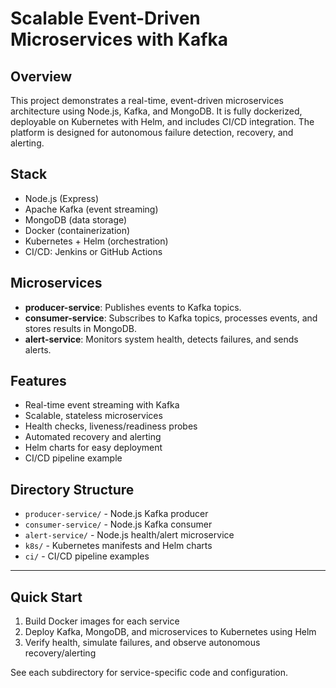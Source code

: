 # Scalable Event-Driven Microservices with Kafka

## Overview
This project demonstrates a real-time, event-driven microservices architecture using Node.js, Kafka, and MongoDB. It is fully dockerized, deployable on Kubernetes with Helm, and includes CI/CD integration. The platform is designed for autonomous failure detection, recovery, and alerting.

## Stack
- Node.js (Express)
- Apache Kafka (event streaming)
- MongoDB (data storage)
- Docker (containerization)
- Kubernetes + Helm (orchestration)
- CI/CD: Jenkins or GitHub Actions

## Microservices
- **producer-service**: Publishes events to Kafka topics.
- **consumer-service**: Subscribes to Kafka topics, processes events, and stores results in MongoDB.
- **alert-service**: Monitors system health, detects failures, and sends alerts.

## Features
- Real-time event streaming with Kafka
- Scalable, stateless microservices
- Health checks, liveness/readiness probes
- Automated recovery and alerting
- Helm charts for easy deployment
- CI/CD pipeline example

## Directory Structure
- `producer-service/` - Node.js Kafka producer
- `consumer-service/` - Node.js Kafka consumer
- `alert-service/` - Node.js health/alert microservice
- `k8s/` - Kubernetes manifests and Helm charts
- `ci/` - CI/CD pipeline examples

---

## Quick Start
1. Build Docker images for each service
2. Deploy Kafka, MongoDB, and microservices to Kubernetes using Helm
3. Verify health, simulate failures, and observe autonomous recovery/alerting

See each subdirectory for service-specific code and configuration.
